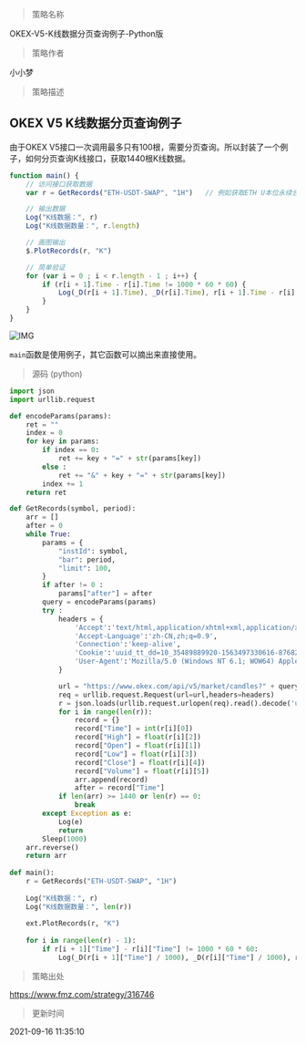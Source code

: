 
> 策略名称

OKEX-V5-K线数据分页查询例子-Python版

> 策略作者

小小梦

> 策略描述

## OKEX V5 K线数据分页查询例子

由于OKEX V5接口一次调用最多只有100根，需要分页查询。所以封装了一个例子，如何分页查询K线接口，获取1440根K线数据。

```js
function main() {
    // 访问接口获取数据
    var r = GetRecords("ETH-USDT-SWAP", "1H")   // 例如获取ETH U本位永续合约的1小时K线数据

    // 输出数据
    Log("K线数据：", r)
    Log("K线数据数量：", r.length)

    // 画图输出
    $.PlotRecords(r, "K")

    // 简单验证
    for (var i = 0 ; i < r.length - 1 ; i++) {
        if (r[i + 1].Time - r[i].Time != 1000 * 60 * 60) {
            Log(_D(r[i + 1].Time), _D(r[i].Time), r[i + 1].Time - r[i].Time)
        }
    }
}
```

![IMG](https://www.fmz.com/upload/asset/16d33bb293b09726b5dc.png) 

```main```函数是使用例子，其它函数可以摘出来直接使用。



> 源码 (python)

``` python
import json
import urllib.request

def encodeParams(params):
    ret = ""
    index = 0 
    for key in params:
        if index == 0:
            ret += key + "=" + str(params[key])
        else :
            ret += "&" + key + "=" + str(params[key])
        index += 1
    return ret 

def GetRecords(symbol, period):
    arr = []
    after = 0
    while True:
        params = {
            "instId": symbol,
            "bar": period,
            "limit": 100,
        }
        if after != 0 :
            params["after"] = after
        query = encodeParams(params)        
        try :
            headers = {
                'Accept':'text/html,application/xhtml+xml,application/xml;q=0.9,image/webp,image/apng,*/*;q=0.8,application/signed-exchange;v=b3',
                'Accept-Language':'zh-CN,zh;q=0.9',
                'Connection':'keep-alive',
                'Cookie':'uuid_tt_dd=10_35489889920-1563497330616-876822; ...... ',
                'User-Agent':'Mozilla/5.0 (Windows NT 6.1; WOW64) AppleWebKit/537.36 (KHTML, like Gecko) Chrome/76.0.3809.100 Safari/537.36'
            }           

            url = "https://www.okex.com/api/v5/market/candles?" + query
            req = urllib.request.Request(url=url,headers=headers)
            r = json.loads(urllib.request.urlopen(req).read().decode('utf-8'))["data"]
            for i in range(len(r)):
                record = {}
                record["Time"] = int(r[i][0])
                record["High"] = float(r[i][2])
                record["Open"] = float(r[i][1])
                record["Low"] = float(r[i][3])
                record["Close"] = float(r[i][4])
                record["Volume"] = float(r[i][5])
                arr.append(record)
                after = record["Time"]
            if len(arr) >= 1440 or len(r) == 0:
                break
        except Exception as e:
            Log(e)
            return 
        Sleep(1000)
    arr.reverse()    
    return arr 
    
def main():
    r = GetRecords("ETH-USDT-SWAP", "1H")
    
    Log("K线数据：", r)
    Log("K线数据数量：", len(r))
    
    ext.PlotRecords(r, "K")
    
    for i in range(len(r) - 1):
        if r[i + 1]["Time"] - r[i]["Time"] != 1000 * 60 * 60:
            Log(_D(r[i + 1]["Time"] / 1000), _D(r[i]["Time"] / 1000), r[i + 1]["Time"] - r[i]["Time"])

```

> 策略出处

https://www.fmz.com/strategy/316746

> 更新时间

2021-09-16 11:35:10
